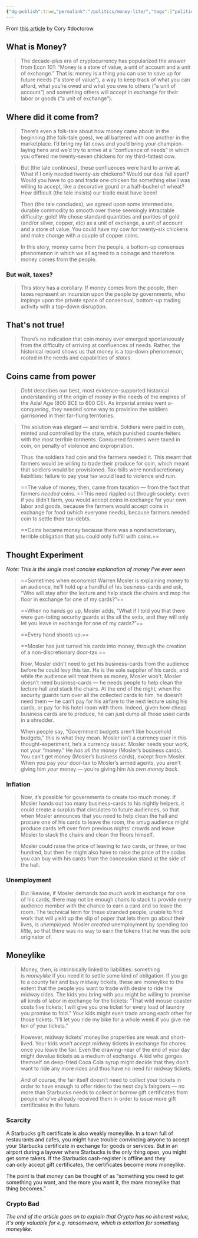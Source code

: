 ```yaml
---
{"dg-publish":true,"permalink":"/politics/money-lite/","tags":["politics","economics","doctorow"],"noteIcon":1}
---
```



From [this article](https://doctorow.medium.com/moneylike-d20f8279a72e) by Cory #doctorow 

## What is Money?

> The decade-plus era of cryptocurrency has popularized the answer from Econ 101: “Money is a store of value, a unit of account and a unit of exchange.” That is: money is a thing you can use to save up for future needs (“a store of value”), a way to keep track of what you can afford, what you’re owed and what you owe to others (“a unit of account”) and something others will accept in exchange for their labor or goods (“a unit of exchange”).

## Where did it come from?

> There’s even a folk-tale about how money came about: in the beginning (the folk-tale goes), we all bartered with one another in the marketplace. I’d bring my fat cows and you’d bring your champion-laying hens and we’d try to arrive at a “confluence of needs” in which you offered me twenty-seven chickens for my third-fattest cow.

> But (the tale continues), these confluences were hard to arrive at. What if I only needed twenty-_six_ chickens? Would our deal fall apart? Would you have to go and trade one chicken for something else I was willing to accept, like a decorative gourd or a half-bushel of wheat? How difficult (the tale insists) our trade must have been!
> 
> Then (the tale concludes), we agreed upon some intermediate, durable commodity to smooth over these seemingly intractable difficulty: gold! We chose standard quantities and purities of gold (and/or silver, copper, etc) as a unit of exchange, a unit of account and a store of value. You could have my cow for twenty-six chickens and make change with a couple of copper coins.
> 
> In this story, money came from the people, a bottom-up consensus phenomenon in which we all agreed to a coinage and therefore money comes from the people.

### But wait, taxes?

> This story has a corollary. If money comes from the people, then taxes represent an incursion upon the people by governments, who impinge upon the private space of consensual, bottom-up trading activity with a top-down disruption.

## That's not true!

> There’s no indication that coin money ever emerged spontaneously from the difficulty of arriving at confluences of needs. Rather, the historical record shows us that money is a top-down phenomenon, rooted in the needs and capabilities of _states_.

## Coins came from power

> _Debt_ describes our best, most evidence-supported historical understanding of the origin of money in the needs of the empires of the Axial Age (800 BCE to 600 CE). As imperial armies went a-conquering, they needed some way to provision the soldiers garrisoned in their far-flung territories.

> The solution was elegant — and terrible. Soldiers were paid in coin, minted and controlled by the state, which punished counterfeiters with the most terrible torments. Conquered farmers were taxed in coin, on penalty of violence and expropriation.
> 
> Thus: the soldiers had coin and the farmers needed it. This meant that farmers would be willing to trade their produce for coin, which meant that soldiers would be provisioned. Tax-bills were nondiscretionary liabilities: failure to pay your tax would lead to violence and ruin.
>
> ==The value of money, then, came from taxation — from the fact that farmers _needed_ coins. ==This need rippled out through society: even if you didn’t farm, you would accept coins in exchange for your own labor and goods, because the farmers would accept coins in exchange for food (which everyone needs), because farmers needed coin to settle their tax-debts.
>
> ==Coins became money because there was a nondiscretionary, terrible obligation that you could only fulfill with coins.==

## Thought Experiment

*Note: This is the single most concise explanation of money I've ever seen*

> ==Sometimes when economist Warren Mosler is explaining money to an audience, he’ll hold up a handful of his business-cards and ask, “Who will stay after the lecture and help stack the chairs and mop the floor in exchange for one of my cards?”==
> 
> ==When no hands go up, Mosler adds, “What if I told you that there were gun-toting security guards at the all the exits, and they will only let you leave in exchange for one of my cards?”==
> 
> ==Every hand shoots up.==
> 
> ==Mosler has just turned his cards into money, through the creation of a non-discretionary door-tax.==
> 
> Now, Mosler didn’t need to get his business-cards from the audience before he could levy this tax. He is the sole supplier of his cards, and while the audience will treat them as money, Mosler won’t. Mosler doesn’t need business-cards — he needs people to help clean the lecture hall and stack the chairs. At the end of the night, when the security guards turn over all the collected cards to him, he doesn’t need them — he can’t pay for his airfare to the next lecture using his cards, or pay for his hotel room with them. Indeed, given how cheap business cards are to produce, he can just dump all those used cards in a shredder.
> 
> When people say, “Government budgets aren’t like household budgets,” this is what they mean. Mosler isn’t a currency _user_ in this thought-experiment, he’s a currency _issuer_. Mosler needs your work, not your “money.” He _has all the money_ (Mosler’s business cards). You can’t get money (Mosler’s business cards), except from Mosler. When you pay your door-tax to Mosler’s armed agents, you aren’t giving him _your_ money — you’re giving him _his own money back_.

### Inflation

> Now, it’s possible for governments to create too much money. If Mosler hands out too many business-cards to his nightly helpers, it could create a surplus that circulates to future audiences, so that when Mosler announces that you need to help clean the hall and procure one of his cards to leave the room, the smug audience might produce cards left over from previous nights’ crowds and leave Mosler to stack the chairs and clean the floors himself.
> 
> Mosler could raise the price of leaving to two cards, or three, or two hundred, but then he might also have to raise the price of the sodas you can buy with his cards from the concession stand at the side of the hall.

### Unemployment

> But likewise, if Mosler demands _too much_ work in exchange for one of his cards, there may not be enough chairs to stack to provide every audience member with the chance to earn a card and so leave the room. The technical term for these stranded people, unable to find work that will yield up the slip of paper that lets them go about their lives, is _unemployed_. Mosler _created_ unemployment by spending _too little_, so that there was no way to earn the tokens that he was the sole originator of.

## Moneylike

> Money, then, is intrinsically linked to liabilities: something is _moneylike_ if you need it to settle some kind of obligation. If you go to a county fair and buy midway tickets, these are moneylike to the extent that the people you want to trade with desire to ride the midway rides. The kids you bring with you might be willing to promise all kinds of labor in exchange for the tickets: “That wild mouse coaster costs five tickets; I will give you one ticket for every load of laundry you promise to fold.” Your kids might even trade among each other for those tickets: “I’ll let you ride my bike for a whole week if you give me ten of your tickets.”

> However, midway tickets’ moneylike properties are weak and short-lived. Your kids won’t accept midway tickets in exchange for chores once you leave the fair. Even the drawing-near of the end of your day might devalue tickets as a medium of exchange. A kid who gorges themself on deep-fried Coca Cola syrup might decide that they don’t want to ride any more rides and thus have no need for midway tickets.

> And of course, the fair itself doesn’t need to collect your tickets in order to have enough to offer rides to the next day’s fairgoers — no more than Starbucks needs to collect or borrow gift certificates from people who’ve already received them in order to issue more gift certificates in the future.

### Scarcity

A Starbucks gift certificate is also weakly moneylike. In a town full of restaurants and cafes, you might have trouble convincing anyone to accept your Starbucks certificate in exchange for goods or services. But in an airport during a layover where Starbucks is the only thing open, you might get some takers. If the Starbucks cash-register is offline and they can _only_ accept gift certificates, the certificates become _more_ moneylike.

The point is that _money_ can be thought of as “something you need to get something you want, and the more you want it, the more moneylike that thing becomes.”

### Crypto Bad

*The end of the article goes on to explain that Crypto has no inherent value, it's only valuable for e.g. ransomware, which is extortion for something moneylike.*